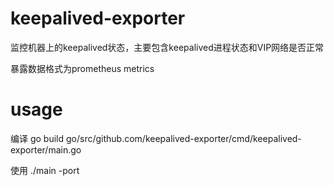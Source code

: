 # keepalived-exporter

监控机器上的keepalived状态，主要包含keepalived进程状态和VIP网络是否正常

暴露数据格式为prometheus metrics

# usage
编译
go build go/src/github.com/keepalived-exporter/cmd/keepalived-exporter/main.go

使用
./main -port
